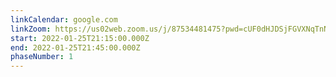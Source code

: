 ```yaml
---
linkCalendar: google.com
linkZoom: https://us02web.zoom.us/j/87534481475?pwd=cUF0dHJDSjFGVXNqTnNiNm9HSC9NUT09
start: 2022-01-25T21:15:00.000Z
end: 2022-01-25T21:45:00.000Z
phaseNumber: 1
---
```

